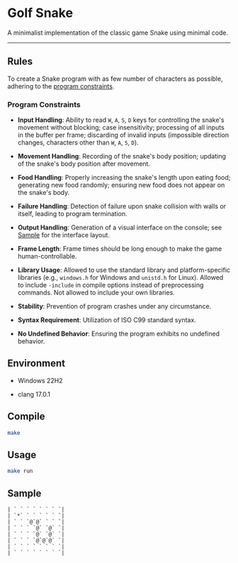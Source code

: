 # Golf Snake

A minimalist implementation of the classic game Snake using minimal code.

---

## Rules

To create a Snake program with as few number of characters as possible, adhering to the [program constraints](#program-constraints).

### Program Constraints

* **Input Handling**: Ability to read `W`, `A`, `S`, `D` keys for controlling the snake's movement without blocking; case insensitivity; processing of all inputs in the buffer per frame; discarding of invalid inputs (impossible direction changes, characters other than `W`, `A`, `S`, `D`).

* **Movement Handling**: Recording of the snake's body position; updating of the snake's body position after movement.

* **Food Handling**: Properly increasing the snake's length upon eating food; generating new food randomly; ensuring new food does not appear on the snake's body.

* **Failure Handling**: Detection of failure upon snake collision with walls or itself, leading to program termination.

* **Output Handling**: Generation of a visual interface on the console; see [Sample](#sample) for the interface layout.

* **Frame Length**: Frame times should be long enough to make the game human-controllable.

* **Library Usage**: Allowed to use the standard library and platform-specific libraries (e.g., `windows.h` for Windows and `unistd.h` for Linux). Allowed to include `-include` in compile options instead of preprocessing commands. Not allowed to include your own libraries.

* **Stability**: Prevention of program crashes under any circumstance.

* **Syntax Requirement**: Utilization of ISO C99 standard syntax.

* **No Undefined Behavior**: Ensuring the program exhibits no undefined behavior.

## Environment

* Windows 22H2

* clang 17.0.1

## Compile

```bash
make
```

## Usage

```bash
make run
```

## Sample

```shell
| ` ` ` ` ` ` ` `|
| `*` ` ` ` ` ` `|
| ` ` `@`@` ` ` `|
| ` ` ` `@` `@` `|
| ` ` ` `@` `@` `|
| ` ` ` `@`@`@` `|
| ` ` ` ` ` ` ` `|
| ` ` ` ` ` ` ` `|
```
